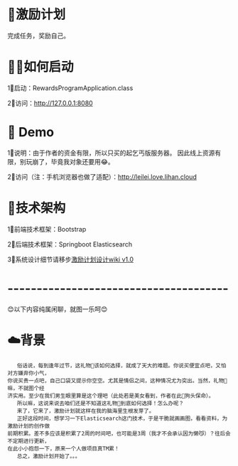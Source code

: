 # 📝激励计划
完成任务，奖励自己。

# 🏃‍♀️如何启动
1⃣️启动：RewardsProgramApplication.class

2⃣️访问：http://127.0.0.1:8080

# 📖 Demo

1⃣️说明：由于作者的资金有限，所以只买的起乞丐版服务器。
  因此线上资源有限，别玩崩了，毕竟我对象还要用😂。

2⃣️访问（注：手机浏览器也做了适配）：http://leilei.love.lihan.cloud

# 🔩技术架构
1⃣️前端技术框架：Bootstrap

2⃣️后端技术框架：Springboot Elasticsearch

3⃣️系统设计细节请移步[激励计划设计wiki v1.0](https://github.com/hanyun-li/RewardsProgram/wiki/%E6%BF%80%E5%8A%B1%E8%AE%A1%E5%88%92%E8%AE%BE%E8%AE%A1-v1.0)

# --------------------------------------
😊以下内容纯属闲聊，就图一乐呵😊

# ☁️背景
       俗话说，每到逢年过节，这礼物🎁该如何选择，就成了天大的难题。你说买便宜点吧，又怕对方嫌弃你小气，
    你说买贵一点吧，自己口袋又提示你空空。尤其是情侣之间，这种情况尤为突出。当然，礼物🎁嘛，不就图个经
    济实用。至少在我们男生眼里算是这个理吧（此处若是美女看到，作者在此🐶狗头保命）。
       所以嘛，这说来说去咱们还是不知道这礼物🎁到底如何选择！怎么办呢？
       来了，它来了，激励计划就这样在我的脑海里生根发芽了。
       正好这段时间，想学习一下Elasticsearch这门技术，于是干脆就画画图，看看资料，为激励计划的创作做
    前期积累。差不多应该是积累了2周的时间吧，也可能是3周（我才不会承认因为懒😼）？往后会不定期进行更新，
    在此小小抱怨一下，原来一个人做项目真TM累！
       总之，激励计划开始了。。。